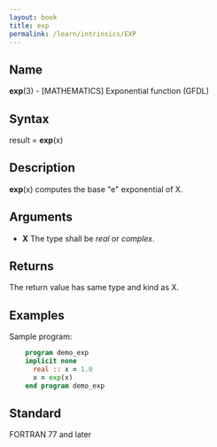```yaml
---
layout: book
title: exp
permalink: /learn/intrinsics/EXP
---
```

## __Name__

__exp__(3) - \[MATHEMATICS\] Exponential function
(GFDL)

## __Syntax__

result = __exp__(x)

## __Description__

__exp__(x) computes the base "e" exponential of X.

## __Arguments__

  - __X__
    The type shall be _real_ or _complex_.

## __Returns__

The return value has same type and kind as X.

## __Examples__

Sample program:

```fortran
    program demo_exp
    implicit none
      real :: x = 1.0
      x = exp(x)
    end program demo_exp
```

## __Standard__

FORTRAN 77 and later
